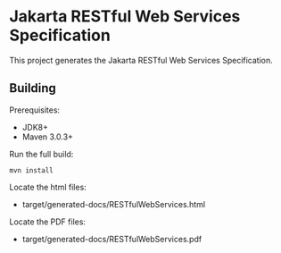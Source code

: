 Jakarta RESTful Web Services Specification
==========================================

This project generates the Jakarta RESTful Web Services Specification.

Building
--------

Prerequisites:

* JDK8+
* Maven 3.0.3+

Run the full build:

`mvn install`

Locate the html files:
- target/generated-docs/RESTfulWebServices.html

Locate the PDF files:
- target/generated-docs/RESTfulWebServices.pdf
